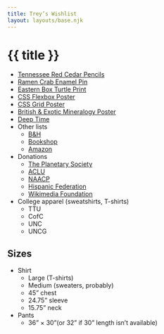 ```yaml
---
title: Trey’s Wishlist
layout: layouts/base.njk
---
```


# {{ title }}

- [Tennessee Red Cedar Pencils](https://musgravepencil.com/products/tennessee-red-cedar-pencil)
- [Ramen Crab Enamel Pin](https://mikemanoart.storenvy.com/products/29201029-ramen-crab-enamel-pin)
- [Eastern Box Turtle Print](https://www.etsy.com/listing/804712560/eastern-box-turtle-print)
- [CSS Flexbox Poster](https://css-tricks.com/product/css-flexbox-poster/)
- [CSS Grid Poster](https://css-tricks.com/product/css-grid-poster/)
- [British & Exotic Mineralogy Poster](https://www.zazzle.com/british_exotic_mineralogy_poster-228108702858789995?size=%5b36.0000%2c24.0000%5d)
- [Deep Time](https://www.eriskayconnection.com/home/84-deep-time.html)
- Other lists
    - [B&H](https://www.bhphotovideo.com/find/wishlist.jsp#/863AEFE068/)
    - [Bookshop](https://bookshop.org/wishlists/b08a78238ff76845722fbf65beee92b03837a2f3)
    - [Amazon](http://a.co/5le1mRp)
- Donations
    - [The Planetary Society](https://planetary.org/donate)
    - [ACLU](https://www.aclu.org/)
    - [NAACP](http://www.naacp.org/)
    - [Hispanic Federation](https://hispanicfederation.org/unidos)
    - [Wikimedia Foundation](https://donate.wikimedia.org/)
- College apparel (sweatshirts, T-shirts)
    - TTU
    - CofC
    - UNC
    - UNCG

## Sizes

- Shirt
    - Large (T-shirts)
    - Medium (sweaters, probably)
    - 45” chest
    - 24.75” sleeve
    - 15.75” neck
- Pants
    - 36” × 30”(or 32” if 30” length isn’t available)
